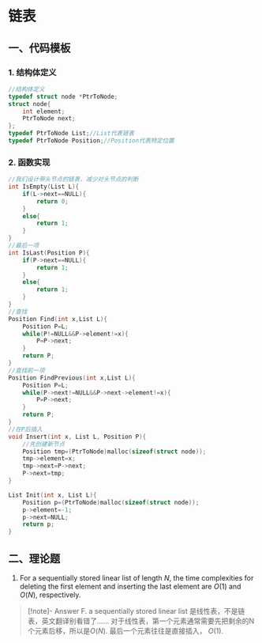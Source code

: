 # 链表
## 一、代码模板
### 1. 结构体定义
```c
//结构体定义
typedef struct node *PtrToNode;
struct node{
    int element;
    PtrToNode next;
};
typedef PtrToNode List;//List代表链表
typedef PtrToNode Position;//Position代表特定位置
```
### 2. 函数实现
```c
//我们设计带头节点的链表，减少对头节点的判断
int IsEmpty(List L){
    if(L->next==NULL){
        return 0;
    }
    else{
        return 1;
    }
}
//最后一项
int IsLast(Position P){
    if(P->next==NULL){
        return 1;
    }
    else{
        return 1;
    }
}
//查找
Position Find(int x,List L){
    Position P=L;
    while(P!=NULL&&P->element!=x){
        P=P->next;
    }
    return P;
}
//查找前一项
Position FindPrevious(int x,List L){
    Position P=L;
    while(P->next!=NULL&&P->next->element!=x){
        P=P->next;
    }
    return P;
}
//在P后插入
void Insert(int x, List L, Position P){
    //先创建新节点
    Position tmp=(PtrToNode)malloc(sizeof(struct node));
    tmp->element=x;
    tmp->next=P->next;
    P->next=tmp;
}

List Init(int x, List L){
    Position p=(PtrToNode)malloc(sizeof(struct node));
    p->element=-1;
    p->next=NULL;
    return p;
}
```

## 二、理论题

1. For a sequentially stored linear list of length $N$, the time complexities for deleting the first element and inserting the last element are $O(1)$ and $O(N)$, respectively.

> [!note]- Answer
> F.
> a sequentially stored linear list 是线性表，不是链表，英文翻译别看错了……
> 对于线性表，第一个元素通常需要先把剩余的N个元素后移，所以是$O(N)$. 最后一个元素往往是直接插入， $O(1)$. 

